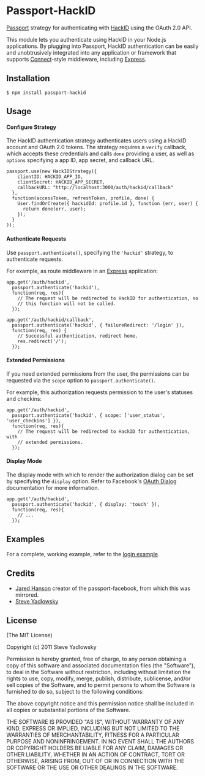 # Passport-HackID

[Passport](http://passportjs.org/) strategy for authenticating with [HackID](https://hackid.herokuapp.com/)
using the OAuth 2.0 API.

This module lets you authenticate using HackID in your Node.js applications.
By plugging into Passport, HackID authentication can be easily and
unobtrusively integrated into any application or framework that supports
[Connect](http://www.senchalabs.org/connect/)-style middleware, including
[Express](http://expressjs.com/).

## Installation

    $ npm install passport-hackid

## Usage

#### Configure Strategy

The HackID authentication strategy authenticates users using a HackID
account and OAuth 2.0 tokens.  The strategy requires a `verify` callback, which
accepts these credentials and calls `done` providing a user, as well as
`options` specifying a app ID, app secret, and callback URL.

    passport.use(new HackIDStrategy({
        clientID: HACKID_APP_ID,
        clientSecret: HACKID_APP_SECRET,
        callbackURL: "http://localhost:3000/auth/hackid/callback"
      },
      function(accessToken, refreshToken, profile, done) {
        User.findOrCreate({ hackidId: profile.id }, function (err, user) {
          return done(err, user);
        });
      }
    ));

#### Authenticate Requests

Use `passport.authenticate()`, specifying the `'hackid'` strategy, to
authenticate requests.

For example, as route middleware in an [Express](http://expressjs.com/)
application:

    app.get('/auth/hackid',
      passport.authenticate('hackid'),
      function(req, res){
        // The request will be redirected to HackID for authentication, so
        // this function will not be called.
      });

    app.get('/auth/hackid/callback',
      passport.authenticate('hackid', { failureRedirect: '/login' }),
      function(req, res) {
        // Successful authentication, redirect home.
        res.redirect('/');
      });

#### Extended Permissions

If you need extended permissions from the user, the permissions can be requested
via the `scope` option to `passport.authenticate()`.

For example, this authorization requests permission to the user's statuses and
checkins:

    app.get('/auth/hackid',
      passport.authenticate('hackid', { scope: ['user_status', 'user_checkins'] }),
      function(req, res){
        // The request will be redirected to HackID for authentication, with
        // extended permissions.
      });

#### Display Mode

The display mode with which to render the authorization dialog can be set by
specifying the `display` option.  Refer to Facebook's [OAuth Dialog](https://developers.facebook.com/docs/reference/dialogs/oauth/)
documentation for more information.

    app.get('/auth/hackid',
      passport.authenticate('hackid', { display: 'touch' }),
      function(req, res){
        // ...
      });

## Examples

For a complete, working example, refer to the [login example](https://github.com/HackBerkeley/passport-hackid/tree/master/examples/login).

## Credits

  - [Jared Hanson](http://github.com/jaredhanson) creator of the passport-facebook, from which this was mirrored.
  - [Steve Yadlowsky](http://github.com/grizlo42)

## License

(The MIT License)

Copyright (c) 2011 Steve Yadlowsky

Permission is hereby granted, free of charge, to any person obtaining a copy of
this software and associated documentation files (the "Software"), to deal in
the Software without restriction, including without limitation the rights to
use, copy, modify, merge, publish, distribute, sublicense, and/or sell copies of
the Software, and to permit persons to whom the Software is furnished to do so,
subject to the following conditions:

The above copyright notice and this permission notice shall be included in all
copies or substantial portions of the Software.

THE SOFTWARE IS PROVIDED "AS IS", WITHOUT WARRANTY OF ANY KIND, EXPRESS OR
IMPLIED, INCLUDING BUT NOT LIMITED TO THE WARRANTIES OF MERCHANTABILITY, FITNESS
FOR A PARTICULAR PURPOSE AND NONINFRINGEMENT. IN NO EVENT SHALL THE AUTHORS OR
COPYRIGHT HOLDERS BE LIABLE FOR ANY CLAIM, DAMAGES OR OTHER LIABILITY, WHETHER
IN AN ACTION OF CONTRACT, TORT OR OTHERWISE, ARISING FROM, OUT OF OR IN
CONNECTION WITH THE SOFTWARE OR THE USE OR OTHER DEALINGS IN THE SOFTWARE.

